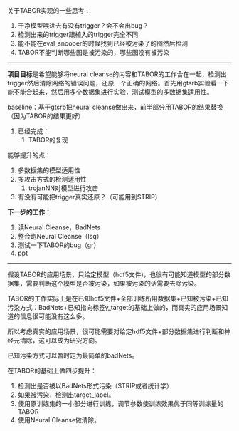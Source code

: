 关于TABOR实现的一些思考：

1. 干净模型喂进去有没有trigger？会不会出bug？
2. 检测出来的trigger跟植入的trigger完全不同
3. 能不能在eval_snooper的时候找到已经被污染了的图然后检测
4. TABOR不能判断哪些图是被污染的，哪些图没有被污染

---

**项目目标**是希望能够将neural cleanse的内容和TABOR的工作合在一起，检测出trigger然后清除网络的错误问题，还原一个正确的网络。首先用gtsrb实验看一下能不能合起来，然后用多个数据集进行实验，测试模型的多数据集适用性。

baseline：基于gtsrb把neural cleanse做出来，前半部分用TABOR的结果替换（因为TABOR的结果更好）

1. 已经完成：
   1. TABOR的复现

能够提升的点：

1. 多数据集的模型适用性
2. 多攻击方式的检测适用性
   1. trojanNN对模型进行攻击
3. 有没有可能把trigger真实还原？（可能用到STRIP）

**下一步的工作：**

1. 读Neural Cleanse，BadNets
2. 整合跑Neural Cleanse（lsq）
3. 测试一下TABOR的bug（gr）
4. ppt

---

假设TABOR的应用场景，只给定模型（hdf5文件)，也很有可能知道模型的部分数据集，需要判断这个模型是否被污染，如果被污染的话需要去除污染。

TABOR的工作实际上是在已知hdf5文件+全部训练所用数据集+已知被污染+已知污染方式：BadNets+已知指向标签y_target的基础上做的，而真实的应用场景知道的信息很可能没有这么多。

所以考虑真实的应用场景，很可能需要对给定hdf5文件+部分数据集进行判断和神经元清除，这可以成为研究方向。

已知污染方式可以暂时定为最简单的badNets。

在TABOR的基础上做四步提升：

1. 检测出是否被以BadNets形式污染（STRIP或者统计学）
2. 如果被污染，检测出target_label。
3. 使用原训练集的一小部分进行训练，调节参数使训练效果优于同等训练量的TABOR
4. 使用Neural Cleanse做清除。